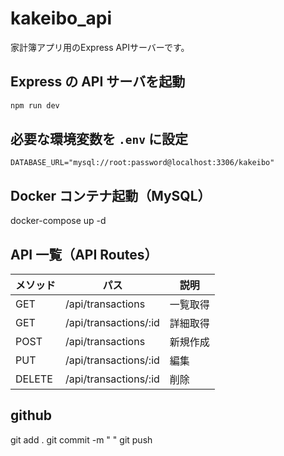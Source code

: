 # kakeibo_api

家計簿アプリ用のExpress APIサーバーです。

## Express の API サーバを起動
```bash
npm run dev
```

## 必要な環境変数を `.env` に設定
```env
DATABASE_URL="mysql://root:password@localhost:3306/kakeibo"
```
## Docker コンテナ起動（MySQL）
docker-compose up -d

## API 一覧（API Routes）

| メソッド | パス                  | 説明         |
|----------|-----------------------|--------------|
| GET      | /api/transactions     | 一覧取得     |
| GET      | /api/transactions/:id | 詳細取得     |
| POST     | /api/transactions     | 新規作成     |
| PUT      | /api/transactions/:id | 編集         |
| DELETE   | /api/transactions/:id | 削除         |

## github
git add .
git commit -m " "
git push